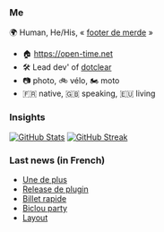 ### Me

🌍 Human, He/His, « [footer de merde](https://open-time.net/post/2013/07/17/La-veritable-histoire-du-Footer-de-merde-) » 
* 🏠 https://open-time.net 
* 🛠️ Lead dev' of [dotclear](https://git.dotclear.org/dev/dotclear)
* 📷 photo, 🚲 vélo, 🏍️ moto 
* 🇫🇷 native, 🇬🇧 speaking, 🇪🇺 living

### Insights

[![GitHub Stats](https://github-readme-stats.vercel.app/api?username=franck-paul)](https://github.com/franck-paul)
[![GitHub Streak](https://github-readme-streak-stats.herokuapp.com?user=franck-paul)](https://git.io/streak-stats)

### Last news (in French)

<!-- BLOG-POST-LIST:START -->
- [Une de plus](https://open-time.net/post/2023/05/19/Une-de-plus)
- [Release de plugin](https://open-time.net/post/2023/05/18/Release-de-plugin)
- [Billet rapide](https://open-time.net/post/2023/05/17/Billet-rapide)
- [Biclou party](https://open-time.net/post/2023/05/16/Biclou-party)
- [Layout](https://open-time.net/post/2023/05/15/Layout)
<!-- BLOG-POST-LIST:END -->
